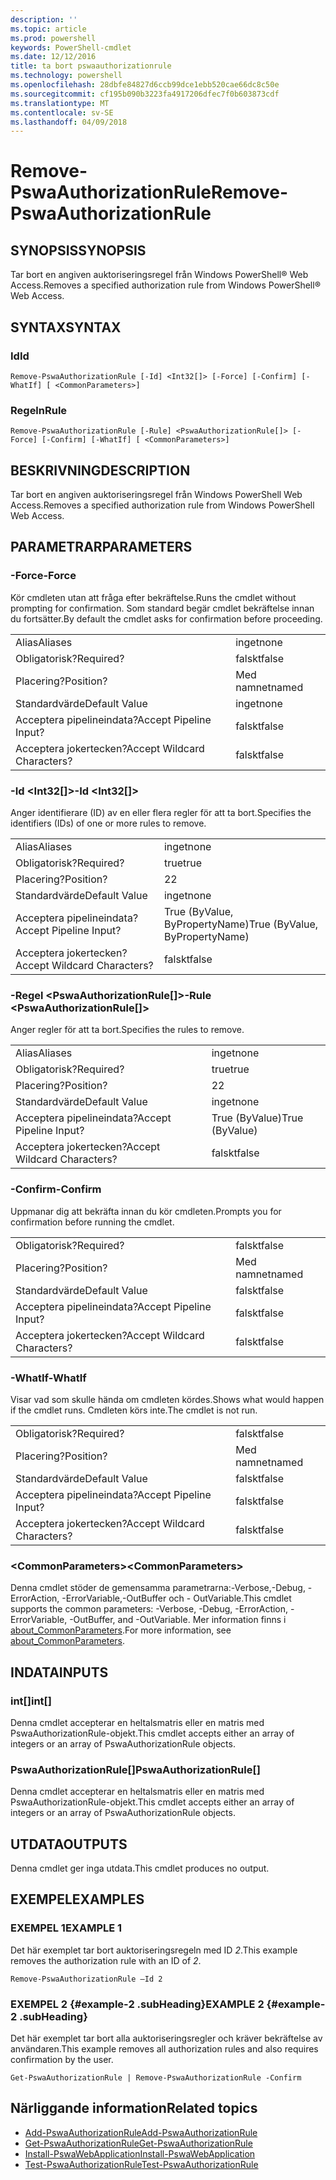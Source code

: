 ```yaml
---
description: ''
ms.topic: article
ms.prod: powershell
keywords: PowerShell-cmdlet
ms.date: 12/12/2016
title: ta bort pswaauthorizationrule
ms.technology: powershell
ms.openlocfilehash: 28dbfe84827d6ccb99dce1ebb520cae66dc8c50e
ms.sourcegitcommit: cf195b090b3223fa4917206dfec7f0b603873cdf
ms.translationtype: MT
ms.contentlocale: sv-SE
ms.lasthandoff: 04/09/2018
---
```

# <a name="remove-pswaauthorizationrule"></a><span data-ttu-id="2cbb3-103">Remove-PswaAuthorizationRule</span><span class="sxs-lookup"><span data-stu-id="2cbb3-103">Remove-PswaAuthorizationRule</span></span>

## <a name="synopsis"></a><span data-ttu-id="2cbb3-104">SYNOPSIS</span><span class="sxs-lookup"><span data-stu-id="2cbb3-104">SYNOPSIS</span></span>

<span data-ttu-id="2cbb3-105">Tar bort en angiven auktoriseringsregel från Windows PowerShell® Web Access.</span><span class="sxs-lookup"><span data-stu-id="2cbb3-105">Removes a specified authorization rule from Windows PowerShell® Web Access.</span></span>

## <a name="syntax"></a><span data-ttu-id="2cbb3-106">SYNTAX</span><span class="sxs-lookup"><span data-stu-id="2cbb3-106">SYNTAX</span></span>

### <a name="id"></a><span data-ttu-id="2cbb3-107">Id</span><span class="sxs-lookup"><span data-stu-id="2cbb3-107">Id</span></span>
```
Remove-PswaAuthorizationRule [-Id] <Int32[]> [-Force] [-Confirm] [-WhatIf] [ <CommonParameters>]
```

### <a name="rule"></a><span data-ttu-id="2cbb3-108">Regeln</span><span class="sxs-lookup"><span data-stu-id="2cbb3-108">Rule</span></span>
```
Remove-PswaAuthorizationRule [-Rule] <PswaAuthorizationRule[]> [-Force] [-Confirm] [-WhatIf] [ <CommonParameters>]
```

## <a name="description"></a><span data-ttu-id="2cbb3-109">BESKRIVNING</span><span class="sxs-lookup"><span data-stu-id="2cbb3-109">DESCRIPTION</span></span>

<span data-ttu-id="2cbb3-110">Tar bort en angiven auktoriseringsregel från Windows PowerShell Web Access.</span><span class="sxs-lookup"><span data-stu-id="2cbb3-110">Removes a specified authorization rule from Windows PowerShell Web Access.</span></span>

## <a name="parameters"></a><span data-ttu-id="2cbb3-111">PARAMETRAR</span><span class="sxs-lookup"><span data-stu-id="2cbb3-111">PARAMETERS</span></span>

### <a name="-force"></a><span data-ttu-id="2cbb3-112">-Force</span><span class="sxs-lookup"><span data-stu-id="2cbb3-112">-Force</span></span>

<span data-ttu-id="2cbb3-113">Kör cmdleten utan att fråga efter bekräftelse.</span><span class="sxs-lookup"><span data-stu-id="2cbb3-113">Runs the cmdlet without prompting for confirmation.</span></span> <span data-ttu-id="2cbb3-114">Som standard begär cmdlet bekräftelse innan du fortsätter.</span><span class="sxs-lookup"><span data-stu-id="2cbb3-114">By default the cmdlet asks for confirmation before proceeding.</span></span>

|||
|-|-|
| <span data-ttu-id="2cbb3-115">Alias</span><span class="sxs-lookup"><span data-stu-id="2cbb3-115">Aliases</span></span>                              | <span data-ttu-id="2cbb3-116">inget</span><span class="sxs-lookup"><span data-stu-id="2cbb3-116">none</span></span>                                 |
| <span data-ttu-id="2cbb3-117">Obligatorisk?</span><span class="sxs-lookup"><span data-stu-id="2cbb3-117">Required?</span></span>                            | <span data-ttu-id="2cbb3-118">falskt</span><span class="sxs-lookup"><span data-stu-id="2cbb3-118">false</span></span>                                |
| <span data-ttu-id="2cbb3-119">Placering?</span><span class="sxs-lookup"><span data-stu-id="2cbb3-119">Position?</span></span>                            | <span data-ttu-id="2cbb3-120">Med namnet</span><span class="sxs-lookup"><span data-stu-id="2cbb3-120">named</span></span>                                |
| <span data-ttu-id="2cbb3-121">Standardvärde</span><span class="sxs-lookup"><span data-stu-id="2cbb3-121">Default Value</span></span>                        | <span data-ttu-id="2cbb3-122">inget</span><span class="sxs-lookup"><span data-stu-id="2cbb3-122">none</span></span>                                 |
| <span data-ttu-id="2cbb3-123">Acceptera pipelineindata?</span><span class="sxs-lookup"><span data-stu-id="2cbb3-123">Accept Pipeline Input?</span></span>               | <span data-ttu-id="2cbb3-124">falskt</span><span class="sxs-lookup"><span data-stu-id="2cbb3-124">false</span></span>                                |
| <span data-ttu-id="2cbb3-125">Acceptera jokertecken?</span><span class="sxs-lookup"><span data-stu-id="2cbb3-125">Accept Wildcard Characters?</span></span>          | <span data-ttu-id="2cbb3-126">falskt</span><span class="sxs-lookup"><span data-stu-id="2cbb3-126">false</span></span>                                |

### <a name="-id-ltint32gt"></a><span data-ttu-id="2cbb3-127">-Id &lt;Int32\[\]&gt;</span><span class="sxs-lookup"><span data-stu-id="2cbb3-127">-Id &lt;Int32\[\]&gt;</span></span>

<span data-ttu-id="2cbb3-128">Anger identifierare (ID) av en eller flera regler för att ta bort.</span><span class="sxs-lookup"><span data-stu-id="2cbb3-128">Specifies the identifiers (IDs) of one or more rules to remove.</span></span>

|||
|-|-|
| <span data-ttu-id="2cbb3-129">Alias</span><span class="sxs-lookup"><span data-stu-id="2cbb3-129">Aliases</span></span>                              | <span data-ttu-id="2cbb3-130">inget</span><span class="sxs-lookup"><span data-stu-id="2cbb3-130">none</span></span>                                 |
| <span data-ttu-id="2cbb3-131">Obligatorisk?</span><span class="sxs-lookup"><span data-stu-id="2cbb3-131">Required?</span></span>                            | <span data-ttu-id="2cbb3-132">true</span><span class="sxs-lookup"><span data-stu-id="2cbb3-132">true</span></span>                                 |
| <span data-ttu-id="2cbb3-133">Placering?</span><span class="sxs-lookup"><span data-stu-id="2cbb3-133">Position?</span></span>                            | <span data-ttu-id="2cbb3-134">2</span><span class="sxs-lookup"><span data-stu-id="2cbb3-134">2</span></span>                                    |
| <span data-ttu-id="2cbb3-135">Standardvärde</span><span class="sxs-lookup"><span data-stu-id="2cbb3-135">Default Value</span></span>                        | <span data-ttu-id="2cbb3-136">inget</span><span class="sxs-lookup"><span data-stu-id="2cbb3-136">none</span></span>                                 |
| <span data-ttu-id="2cbb3-137">Acceptera pipelineindata?</span><span class="sxs-lookup"><span data-stu-id="2cbb3-137">Accept Pipeline Input?</span></span>               | <span data-ttu-id="2cbb3-138">True (ByValue, ByPropertyName)</span><span class="sxs-lookup"><span data-stu-id="2cbb3-138">True (ByValue, ByPropertyName)</span></span>       |
| <span data-ttu-id="2cbb3-139">Acceptera jokertecken?</span><span class="sxs-lookup"><span data-stu-id="2cbb3-139">Accept Wildcard Characters?</span></span>          | <span data-ttu-id="2cbb3-140">falskt</span><span class="sxs-lookup"><span data-stu-id="2cbb3-140">false</span></span>                                |

### <a name="-rule-ltpswaauthorizationrulegt"></a><span data-ttu-id="2cbb3-141">-Regel &lt;PswaAuthorizationRule\[\]&gt;</span><span class="sxs-lookup"><span data-stu-id="2cbb3-141">-Rule &lt;PswaAuthorizationRule\[\]&gt;</span></span>

<span data-ttu-id="2cbb3-142">Anger regler för att ta bort.</span><span class="sxs-lookup"><span data-stu-id="2cbb3-142">Specifies the rules to remove.</span></span>

|||
|-|-|
| <span data-ttu-id="2cbb3-143">Alias</span><span class="sxs-lookup"><span data-stu-id="2cbb3-143">Aliases</span></span>                              | <span data-ttu-id="2cbb3-144">inget</span><span class="sxs-lookup"><span data-stu-id="2cbb3-144">none</span></span>                                 |
| <span data-ttu-id="2cbb3-145">Obligatorisk?</span><span class="sxs-lookup"><span data-stu-id="2cbb3-145">Required?</span></span>                            | <span data-ttu-id="2cbb3-146">true</span><span class="sxs-lookup"><span data-stu-id="2cbb3-146">true</span></span>                                 |
| <span data-ttu-id="2cbb3-147">Placering?</span><span class="sxs-lookup"><span data-stu-id="2cbb3-147">Position?</span></span>                            | <span data-ttu-id="2cbb3-148">2</span><span class="sxs-lookup"><span data-stu-id="2cbb3-148">2</span></span>                                    |
| <span data-ttu-id="2cbb3-149">Standardvärde</span><span class="sxs-lookup"><span data-stu-id="2cbb3-149">Default Value</span></span>                        | <span data-ttu-id="2cbb3-150">inget</span><span class="sxs-lookup"><span data-stu-id="2cbb3-150">none</span></span>                                 |
| <span data-ttu-id="2cbb3-151">Acceptera pipelineindata?</span><span class="sxs-lookup"><span data-stu-id="2cbb3-151">Accept Pipeline Input?</span></span>               | <span data-ttu-id="2cbb3-152">True (ByValue)</span><span class="sxs-lookup"><span data-stu-id="2cbb3-152">True (ByValue)</span></span>                       |
| <span data-ttu-id="2cbb3-153">Acceptera jokertecken?</span><span class="sxs-lookup"><span data-stu-id="2cbb3-153">Accept Wildcard Characters?</span></span>          | <span data-ttu-id="2cbb3-154">falskt</span><span class="sxs-lookup"><span data-stu-id="2cbb3-154">false</span></span>                                |

### <a name="-confirm"></a><span data-ttu-id="2cbb3-155">-Confirm</span><span class="sxs-lookup"><span data-stu-id="2cbb3-155">-Confirm</span></span>

<span data-ttu-id="2cbb3-156">Uppmanar dig att bekräfta innan du kör cmdleten.</span><span class="sxs-lookup"><span data-stu-id="2cbb3-156">Prompts you for confirmation before running the cmdlet.</span></span>

|||
|-|-|
| <span data-ttu-id="2cbb3-157">Obligatorisk?</span><span class="sxs-lookup"><span data-stu-id="2cbb3-157">Required?</span></span>                            | <span data-ttu-id="2cbb3-158">falskt</span><span class="sxs-lookup"><span data-stu-id="2cbb3-158">false</span></span>                                |
| <span data-ttu-id="2cbb3-159">Placering?</span><span class="sxs-lookup"><span data-stu-id="2cbb3-159">Position?</span></span>                            | <span data-ttu-id="2cbb3-160">Med namnet</span><span class="sxs-lookup"><span data-stu-id="2cbb3-160">named</span></span>                                |
| <span data-ttu-id="2cbb3-161">Standardvärde</span><span class="sxs-lookup"><span data-stu-id="2cbb3-161">Default Value</span></span>                        | <span data-ttu-id="2cbb3-162">falskt</span><span class="sxs-lookup"><span data-stu-id="2cbb3-162">false</span></span>                                |
| <span data-ttu-id="2cbb3-163">Acceptera pipelineindata?</span><span class="sxs-lookup"><span data-stu-id="2cbb3-163">Accept Pipeline Input?</span></span>               | <span data-ttu-id="2cbb3-164">falskt</span><span class="sxs-lookup"><span data-stu-id="2cbb3-164">false</span></span>                                |
| <span data-ttu-id="2cbb3-165">Acceptera jokertecken?</span><span class="sxs-lookup"><span data-stu-id="2cbb3-165">Accept Wildcard Characters?</span></span>          | <span data-ttu-id="2cbb3-166">falskt</span><span class="sxs-lookup"><span data-stu-id="2cbb3-166">false</span></span>                                |

### <a name="-whatif"></a><span data-ttu-id="2cbb3-167">-WhatIf</span><span class="sxs-lookup"><span data-stu-id="2cbb3-167">-WhatIf</span></span>

<span data-ttu-id="2cbb3-168">Visar vad som skulle hända om cmdleten kördes.</span><span class="sxs-lookup"><span data-stu-id="2cbb3-168">Shows what would happen if the cmdlet runs.</span></span> <span data-ttu-id="2cbb3-169">Cmdleten körs inte.</span><span class="sxs-lookup"><span data-stu-id="2cbb3-169">The cmdlet is not run.</span></span>

|||
|-|-|
| <span data-ttu-id="2cbb3-170">Obligatorisk?</span><span class="sxs-lookup"><span data-stu-id="2cbb3-170">Required?</span></span>                            | <span data-ttu-id="2cbb3-171">falskt</span><span class="sxs-lookup"><span data-stu-id="2cbb3-171">false</span></span>                                |
| <span data-ttu-id="2cbb3-172">Placering?</span><span class="sxs-lookup"><span data-stu-id="2cbb3-172">Position?</span></span>                            | <span data-ttu-id="2cbb3-173">Med namnet</span><span class="sxs-lookup"><span data-stu-id="2cbb3-173">named</span></span>                                |
| <span data-ttu-id="2cbb3-174">Standardvärde</span><span class="sxs-lookup"><span data-stu-id="2cbb3-174">Default Value</span></span>                        | <span data-ttu-id="2cbb3-175">falskt</span><span class="sxs-lookup"><span data-stu-id="2cbb3-175">false</span></span>                                |
| <span data-ttu-id="2cbb3-176">Acceptera pipelineindata?</span><span class="sxs-lookup"><span data-stu-id="2cbb3-176">Accept Pipeline Input?</span></span>               | <span data-ttu-id="2cbb3-177">falskt</span><span class="sxs-lookup"><span data-stu-id="2cbb3-177">false</span></span>                                |
| <span data-ttu-id="2cbb3-178">Acceptera jokertecken?</span><span class="sxs-lookup"><span data-stu-id="2cbb3-178">Accept Wildcard Characters?</span></span>          | <span data-ttu-id="2cbb3-179">falskt</span><span class="sxs-lookup"><span data-stu-id="2cbb3-179">false</span></span>                                |

### <a name="ltcommonparametersgt"></a><span data-ttu-id="2cbb3-180">&lt;CommonParameters&gt;</span><span class="sxs-lookup"><span data-stu-id="2cbb3-180">&lt;CommonParameters&gt;</span></span>

<span data-ttu-id="2cbb3-181">Denna cmdlet stöder de gemensamma parametrarna:-Verbose,-Debug, - ErrorAction, -ErrorVariable,-OutBuffer och - OutVariable.</span><span class="sxs-lookup"><span data-stu-id="2cbb3-181">This cmdlet supports the common parameters: -Verbose, -Debug, -ErrorAction, -ErrorVariable, -OutBuffer, and -OutVariable.</span></span>
<span data-ttu-id="2cbb3-182">Mer information finns i [about_CommonParameters](http://go.microsoft.com/fwlink/p/?LinkID=113216).</span><span class="sxs-lookup"><span data-stu-id="2cbb3-182">For more information, see [about_CommonParameters](http://go.microsoft.com/fwlink/p/?LinkID=113216).</span></span>

## <a name="inputs"></a><span data-ttu-id="2cbb3-183">INDATA</span><span class="sxs-lookup"><span data-stu-id="2cbb3-183">INPUTS</span></span>

### <a name="int"></a><span data-ttu-id="2cbb3-184">int\[\]</span><span class="sxs-lookup"><span data-stu-id="2cbb3-184">int\[\]</span></span>

<span data-ttu-id="2cbb3-185">Denna cmdlet accepterar en heltalsmatris eller en matris med PswaAuthorizationRule-objekt.</span><span class="sxs-lookup"><span data-stu-id="2cbb3-185">This cmdlet accepts either an array of integers or an array of PswaAuthorizationRule objects.</span></span>

### <a name="pswaauthorizationrule"></a><span data-ttu-id="2cbb3-186">PswaAuthorizationRule\[\]</span><span class="sxs-lookup"><span data-stu-id="2cbb3-186">PswaAuthorizationRule\[\]</span></span>

<span data-ttu-id="2cbb3-187">Denna cmdlet accepterar en heltalsmatris eller en matris med PswaAuthorizationRule-objekt.</span><span class="sxs-lookup"><span data-stu-id="2cbb3-187">This cmdlet accepts either an array of integers or an array of PswaAuthorizationRule objects.</span></span>

## <a name="outputs"></a><span data-ttu-id="2cbb3-188">UTDATA</span><span class="sxs-lookup"><span data-stu-id="2cbb3-188">OUTPUTS</span></span>

<span data-ttu-id="2cbb3-189">Denna cmdlet ger inga utdata.</span><span class="sxs-lookup"><span data-stu-id="2cbb3-189">This cmdlet produces no output.</span></span>

## <a name="examples"></a><span data-ttu-id="2cbb3-190">EXEMPEL</span><span class="sxs-lookup"><span data-stu-id="2cbb3-190">EXAMPLES</span></span>

### <a name="example-1"></a><span data-ttu-id="2cbb3-191">EXEMPEL 1</span><span class="sxs-lookup"><span data-stu-id="2cbb3-191">EXAMPLE 1</span></span>

<span data-ttu-id="2cbb3-192">Det här exemplet tar bort auktoriseringsregeln med ID *2*.</span><span class="sxs-lookup"><span data-stu-id="2cbb3-192">This example removes the authorization rule with an ID of *2*.</span></span>

```
Remove-PswaAuthorizationRule –Id 2
```

### <a name="example-2-example-2-subheading"></a><span data-ttu-id="2cbb3-193">EXEMPEL 2 {#example-2 .subHeading}</span><span class="sxs-lookup"><span data-stu-id="2cbb3-193">EXAMPLE 2 {#example-2 .subHeading}</span></span>

<span data-ttu-id="2cbb3-194">Det här exemplet tar bort alla auktoriseringsregler och kräver bekräftelse av användaren.</span><span class="sxs-lookup"><span data-stu-id="2cbb3-194">This example removes all authorization rules and also requires confirmation by the user.</span></span>

```
Get-PswaAuthorizationRule | Remove-PswaAuthorizationRule -Confirm
```

## <a name="related-topics"></a><span data-ttu-id="2cbb3-195">Närliggande information</span><span class="sxs-lookup"><span data-stu-id="2cbb3-195">Related topics</span></span>

- [<span data-ttu-id="2cbb3-196">Add-PswaAuthorizationRule</span><span class="sxs-lookup"><span data-stu-id="2cbb3-196">Add-PswaAuthorizationRule</span></span>](add-pswaauthorizationrule.md)
- [<span data-ttu-id="2cbb3-197">Get-PswaAuthorizationRule</span><span class="sxs-lookup"><span data-stu-id="2cbb3-197">Get-PswaAuthorizationRule</span></span>](get-pswaauthorizationrule.md)
- [<span data-ttu-id="2cbb3-198">Install-PswaWebApplication</span><span class="sxs-lookup"><span data-stu-id="2cbb3-198">Install-PswaWebApplication</span></span>](install-pswawebapplication.md)
- [<span data-ttu-id="2cbb3-199">Test-PswaAuthorizationRule</span><span class="sxs-lookup"><span data-stu-id="2cbb3-199">Test-PswaAuthorizationRule</span></span>](test-pswaauthorizationrule.md)